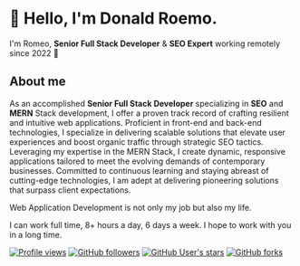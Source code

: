 # :wave: Hello, I'm Donald Roemo.

I'm Romeo, **Senior Full Stack Developer** & **SEO Expert** working remotely since 2022 :rocket:

## About me

As an accomplished **Senior Full Stack Developer** specializing in **SEO** and **MERN** Stack development, I offer a proven track record of crafting resilient and intuitive web applications.
Proficient in front-end and back-end technologies, I specialize in delivering scalable solutions that elevate user experiences and boost organic traffic through strategic SEO tactics.
Leveraging my expertise in the MERN Stack, I create dynamic, responsive applications tailored to meet the evolving demands of contemporary businesses.
Committed to continuous learning and staying abreast of cutting-edge technologies, I am adept at delivering pioneering solutions that surpass client expectations.

Web Application Development is not only my job but also my life.

I can work full time, 8+ hours a day, 6 days a week. I hope to work with you in a long time.

[![Profile views](https://komarev.com/ghpvc/?username=james-gates-0212&label=Profile+views&color=blue&style=flat&abbreviated=0)](#)
[![GitHub followers](https://img.shields.io/github/followers/james-gates-0212?style=flat)](#)
[![GitHub User's stars](https://img.shields.io/github/stars/james-gates-0212?style=flat)](#)
[![GitHub forks](https://img.shields.io/github/forks/james-gates-0212/james-gates-0212?style=flat)](#)

